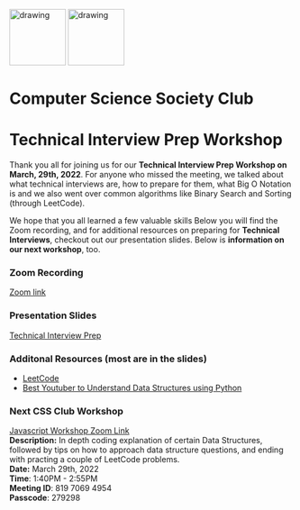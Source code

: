 <img src="https://i.imgur.com/JybZuXd.png" alt="drawing" width="100"/> <img src="https://i.imgur.com/Bzkqs5I.png" alt="drawing" width="100"/>


# Computer Science Society Club
<!-- <a href="https://ibb.co/Rpm6Cr3"><img src="https://i.ibb.co/8Dpxjvr/CSS-Tech-Interview-Prep.png" alt="CSS-Tech-Interview-Prep" border="0" style="width: 200px; height: 250px"></a><br /><a target='_blank' href='https://imgbb.com/'></a><br /> -->

# Technical Interview Prep Workshop

Thank you all for joining us for our **Technical Interview Prep Workshop on March, 29th, 2022**. For anyone who missed the meeting, we talked about what technical interviews are, how to prepare for them, what Big O Notation is and we also went over common algorithms like Binary Search and Sorting (through LeetCode).

We hope that you all learned a few valuable skills Below you will find the Zoom recording, and for additional resources on preparing for **Technical Interviews**, checkout out our presentation slides. Below is **information on our next workshop**, too. 

### Zoom Recording
[Zoom link]()

### Presentation Slides
[Technical Interview Prep](https://docs.google.com/presentation/d/1j5UsQTd63BJpnBejDXwZln_pUWCV04ewPMKWkdUIAdo/edit?usp=sharing)

### Additonal Resources (most are in the slides)
- [LeetCode](https://leetcode.com/)
- [Best Youtuber to Understand Data Structures using Python](https://www.youtube.com/c/NeetCode)

### Next CSS Club Workshop
[Javascript Workshop Zoom Link](https://jjay-cuny.zoom.us/meeting/register/tZUkcOmupz8jH9C7rRhCO_vw62bka0-yjzwk) <br>
<b>Description:</b> In depth coding explanation of certain Data Structures, followed by tips on how to approach data structure questions, and ending with practing a couple of LeetCode problems. <br>
<b>Date:</b> March 29th, 2022 <br>
<b>Time</b>: 1:40PM - 2:55PM <br>
<b>Meeting ID</b>: 819 7069 4954 <br>
<b>Passcode</b>: 279298 <br>
